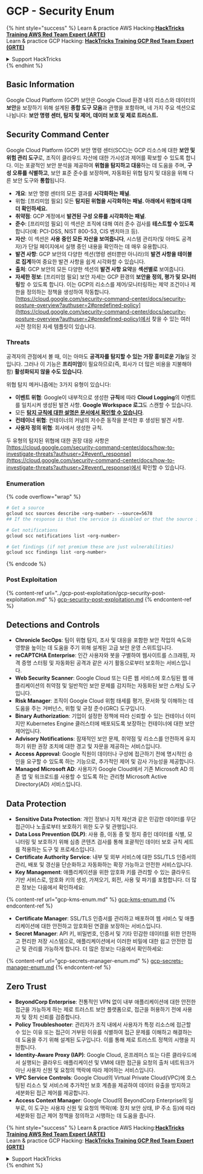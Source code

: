 # GCP - Security Enum

{% hint style="success" %}
Learn & practice AWS Hacking:<img src="../../../.gitbook/assets/image (1) (1).png" alt="" data-size="line">[**HackTricks Training AWS Red Team Expert (ARTE)**](https://training.hacktricks.xyz/courses/arte)<img src="../../../.gitbook/assets/image (1) (1).png" alt="" data-size="line">\
Learn & practice GCP Hacking: <img src="../../../.gitbook/assets/image (2).png" alt="" data-size="line">[**HackTricks Training GCP Red Team Expert (GRTE)**<img src="../../../.gitbook/assets/image (2).png" alt="" data-size="line">](https://training.hacktricks.xyz/courses/grte)

<details>

<summary>Support HackTricks</summary>

* Check the [**subscription plans**](https://github.com/sponsors/carlospolop)!
* **Join the** 💬 [**Discord group**](https://discord.gg/hRep4RUj7f) or the [**telegram group**](https://t.me/peass) or **follow** us on **Twitter** 🐦 [**@hacktricks\_live**](https://twitter.com/hacktricks\_live)**.**
* **Share hacking tricks by submitting PRs to the** [**HackTricks**](https://github.com/carlospolop/hacktricks) and [**HackTricks Cloud**](https://github.com/carlospolop/hacktricks-cloud) github repos.

</details>
{% endhint %}

## Basic Information

Google Cloud Platform (GCP) 보안은 Google Cloud 환경 내의 리소스와 데이터의 **보안**을 보장하기 위해 설계된 **종합 도구 모음**과 관행을 포함하며, 네 가지 주요 섹션으로 나뉩니다: **보안 명령 센터, 탐지 및 제어, 데이터 보호 및 제로 트러스트.**

## **Security Command Center**

Google Cloud Platform (GCP) 보안 명령 센터(SCC)는 GCP 리소스에 대한 **보안 및 위험 관리 도구**로, 조직이 클라우드 자산에 대한 가시성과 제어를 확보할 수 있도록 합니다. 이는 포괄적인 보안 분석을 제공하여 **위협을 탐지하고 대응**하는 데 도움을 주며, **구성 오류를 식별하고**, 보안 표준 준수를 보장하며, 자동화된 위협 탐지 및 대응을 위해 다른 보안 도구와 **통합**됩니다.

* **개요**: 보안 명령 센터의 모든 결과를 **시각화하는 패널**.
* 위협: \[프리미엄 필요] 모든 **탐지된 위협을 시각화하는 패널. 아래에서 위협에 대해 더 확인하세요.**
* **취약점**: GCP 계정에서 **발견된 구성 오류를 시각화하는 패널**.
* **준수**: \[프리미엄 필요] 이 섹션은 조직에 대해 여러 준수 검사를 **테스트할 수 있도록** 합니다(예: PCI-DSS, NIST 800-53, CIS 벤치마크 등).
* **자산**: 이 섹션은 **사용 중인 모든 자산을 보여줍니다**, 시스템 관리자(및 아마도 공격자)가 단일 페이지에서 실행 중인 내용을 확인하는 데 매우 유용합니다.
* **발견 사항**: GCP 보안의 다양한 섹션(명령 센터뿐만 아니라)의 **발견 사항을 테이블로 집계**하여 중요한 발견 사항을 쉽게 시각화할 수 있습니다.
* **출처**: GCP 보안의 모든 다양한 섹션의 **발견 사항 요약**을 **섹션별로** 보여줍니다.
* **자세한 정보**: \[프리미엄 필요] 보안 자세는 GCP 환경의 **보안을 정의, 평가 및 모니터링**할 수 있도록 합니다. 이는 GCP의 리소스를 제어/모니터링하는 제약 조건이나 제한을 정의하는 정책을 생성하여 작동합니다. [https://cloud.google.com/security-command-center/docs/security-posture-overview?authuser=2#predefined-policy](https://cloud.google.com/security-command-center/docs/security-posture-overview?authuser=2#predefined-policy)에서 찾을 수 있는 여러 사전 정의된 자세 템플릿이 있습니다.

### **Threats**

공격자의 관점에서 볼 때, 이는 아마도 **공격자를 탐지할 수 있는 가장 흥미로운 기능**일 것입니다. 그러나 이 기능은 **프리미엄**이 필요하므로(즉, 회사가 더 많은 비용을 지불해야 함) **활성화되지 않을 수도 있습니다**.

위협 탐지 메커니즘에는 3가지 유형이 있습니다:

* **이벤트 위협**: Google이 내부적으로 생성한 **규칙**에 따라 **Cloud Logging**의 이벤트를 일치시켜 생성된 발견 사항. **Google Workspace 로그**도 스캔할 수 있습니다.
* 모든 [**탐지 규칙에 대한 설명은 문서에서 확인할 수 있습니다**](https://cloud.google.com/security-command-center/docs/concepts-event-threat-detection-overview?authuser=2#how\_works).
* **컨테이너 위협**: 컨테이너의 커널의 저수준 동작을 분석한 후 생성된 발견 사항.
* **사용자 정의 위협**: 회사에서 생성한 규칙.

두 유형의 탐지된 위협에 대한 권장 대응 사항은 [https://cloud.google.com/security-command-center/docs/how-to-investigate-threats?authuser=2#event\_response](https://cloud.google.com/security-command-center/docs/how-to-investigate-threats?authuser=2#event\_response)에서 확인할 수 있습니다.

### Enumeration

{% code overflow="wrap" %}
```bash
# Get a source
gcloud scc sources describe <org-number> --source=5678
## If the response is that the service is disabled or that the source is not found, then, it isn't enabled

# Get notifications
gcloud scc notifications list <org-number>

# Get findings (if not premium these are just vulnerabilities)
gcloud scc findings list <org-number>
```
{% endcode %}

### Post Exploitation

{% content-ref url="../gcp-post-exploitation/gcp-security-post-exploitation.md" %}
[gcp-security-post-exploitation.md](../gcp-post-exploitation/gcp-security-post-exploitation.md)
{% endcontent-ref %}

## Detections and Controls

* **Chronicle SecOps**: 팀이 위협 탐지, 조사 및 대응을 포함한 보안 작업의 속도와 영향을 높이는 데 도움을 주기 위해 설계된 고급 보안 운영 스위트입니다.
* **reCAPTCHA Enterprise**: 인간 사용자와 봇을 구별하여 웹사이트를 스크래핑, 자격 증명 스터핑 및 자동화된 공격과 같은 사기 활동으로부터 보호하는 서비스입니다.
* **Web Security Scanner**: Google Cloud 또는 다른 웹 서비스에 호스팅된 웹 애플리케이션의 취약점 및 일반적인 보안 문제를 감지하는 자동화된 보안 스캐닝 도구입니다.
* **Risk Manager**: 조직이 Google Cloud 위험 태세를 평가, 문서화 및 이해하는 데 도움을 주는 거버넌스, 위험 및 규정 준수(GRC) 도구입니다.
* **Binary Authorization**: 기업이 설정한 정책에 따라 신뢰할 수 있는 컨테이너 이미지만 Kubernetes Engine 클러스터에 배포되도록 보장하는 컨테이너에 대한 보안 제어입니다.
* **Advisory Notifications**: 잠재적인 보안 문제, 취약점 및 리소스를 안전하게 유지하기 위한 권장 조치에 대한 경고 및 자문을 제공하는 서비스입니다.
* **Access Approval**: Google 직원이 데이터나 구성에 접근하기 전에 명시적인 승인을 요구할 수 있도록 하는 기능으로, 추가적인 제어 및 감사 가능성을 제공합니다.
* **Managed Microsoft AD**: 사용자가 Google Cloud에서 기존 Microsoft AD 의존 앱 및 워크로드를 사용할 수 있도록 하는 관리형 Microsoft Active Directory(AD) 서비스입니다.

## Data Protection

* **Sensitive Data Protection**: 개인 정보나 지적 재산과 같은 민감한 데이터를 무단 접근이나 노출로부터 보호하기 위한 도구 및 관행입니다.
* **Data Loss Prevention (DLP)**: 사용 중, 이동 중 및 정지 중인 데이터를 식별, 모니터링 및 보호하기 위해 심층 콘텐츠 검사를 통해 포괄적인 데이터 보호 규칙 세트를 적용하는 도구 및 프로세스입니다.
* **Certificate Authority Service**: 내부 및 외부 서비스에 대한 SSL/TLS 인증서의 관리, 배포 및 갱신을 단순화하고 자동화하는 확장 가능하고 안전한 서비스입니다.
* **Key Management**: 애플리케이션을 위한 암호화 키를 관리할 수 있는 클라우드 기반 서비스로, 암호화 키의 생성, 가져오기, 회전, 사용 및 파기를 포함합니다. 더 많은 정보는 다음에서 확인하세요:

{% content-ref url="gcp-kms-enum.md" %}
[gcp-kms-enum.md](gcp-kms-enum.md)
{% endcontent-ref %}

* **Certificate Manager**: SSL/TLS 인증서를 관리하고 배포하여 웹 서비스 및 애플리케이션에 대한 안전하고 암호화된 연결을 보장하는 서비스입니다.
* **Secret Manager**: API 키, 비밀번호, 인증서 및 기타 민감한 데이터를 위한 안전하고 편리한 저장 시스템으로, 애플리케이션에서 이러한 비밀에 대한 쉽고 안전한 접근 및 관리를 가능하게 합니다. 더 많은 정보는 다음에서 확인하세요:

{% content-ref url="gcp-secrets-manager-enum.md" %}
[gcp-secrets-manager-enum.md](gcp-secrets-manager-enum.md)
{% endcontent-ref %}

## Zero Trust

* **BeyondCorp Enterprise**: 전통적인 VPN 없이 내부 애플리케이션에 대한 안전한 접근을 가능하게 하는 제로 트러스트 보안 플랫폼으로, 접근을 허용하기 전에 사용자 및 장치 신뢰를 검증합니다.
* **Policy Troubleshooter**: 관리자가 조직 내에서 사용자가 특정 리소스에 접근할 수 있는 이유 또는 접근이 거부된 이유를 식별하여 접근 문제를 이해하고 해결하는 데 도움을 주기 위해 설계된 도구입니다. 이를 통해 제로 트러스트 정책의 시행을 지원합니다.
* **Identity-Aware Proxy (IAP)**: Google Cloud, 온프레미스 또는 다른 클라우드에서 실행되는 클라우드 애플리케이션 및 VM에 대한 접근을 요청의 출처 네트워크가 아닌 사용자 신원 및 요청의 맥락에 따라 제어하는 서비스입니다.
* **VPC Service Controls**: Google Cloud의 Virtual Private Cloud(VPC)에 호스팅된 리소스 및 서비스에 추가적인 보호 계층을 제공하여 데이터 유출을 방지하고 세분화된 접근 제어를 제공합니다.
* **Access Context Manager**: Google Cloud의 BeyondCorp Enterprise의 일부로, 이 도구는 사용자 신원 및 요청의 맥락(예: 장치 보안 상태, IP 주소 등)에 따라 세분화된 접근 제어 정책을 정의하고 시행하는 데 도움을 줍니다.

{% hint style="success" %}
Learn & practice AWS Hacking:<img src="../../../.gitbook/assets/image (1) (1).png" alt="" data-size="line">[**HackTricks Training AWS Red Team Expert (ARTE)**](https://training.hacktricks.xyz/courses/arte)<img src="../../../.gitbook/assets/image (1) (1).png" alt="" data-size="line">\
Learn & practice GCP Hacking: <img src="../../../.gitbook/assets/image (2).png" alt="" data-size="line">[**HackTricks Training GCP Red Team Expert (GRTE)**<img src="../../../.gitbook/assets/image (2).png" alt="" data-size="line">](https://training.hacktricks.xyz/courses/grte)

<details>

<summary>Support HackTricks</summary>

* Check the [**subscription plans**](https://github.com/sponsors/carlospolop)!
* **Join the** 💬 [**Discord group**](https://discord.gg/hRep4RUj7f) or the [**telegram group**](https://t.me/peass) or **follow** us on **Twitter** 🐦 [**@hacktricks\_live**](https://twitter.com/hacktricks\_live)**.**
* **Share hacking tricks by submitting PRs to the** [**HackTricks**](https://github.com/carlospolop/hacktricks) and [**HackTricks Cloud**](https://github.com/carlospolop/hacktricks-cloud) github repos.

</details>
{% endhint %}
